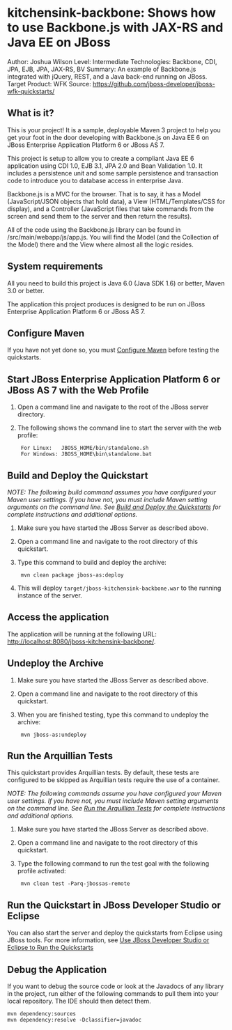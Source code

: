 kitchensink-backbone: Shows how to use Backbone.js with JAX-RS and Java EE on JBoss
========================
Author: Joshua Wilson
Level: Intermediate
Technologies: Backbone, CDI, JPA, EJB, JPA, JAX-RS, BV
Summary: An example of Backbone.js integrated with jQuery, REST, and a Java back-end running on JBoss.
Target Product: WFK
Source: <https://github.com/jboss-developer/jboss-wfk-quickstarts/>

What is it?
-----------

This is your project! It is a sample, deployable Maven 3 project to help you get your foot in the door developing with 
Backbone.js on Java EE 6 on JBoss Enterprise Application Platform 6 or JBoss AS 7.

This project is setup to allow you to create a compliant Java EE 6 application using CDI 1.0, EJB 3.1, JPA 2.0 and Bean 
Validation 1.0. It includes a persistence unit and some sample persistence and transaction code to introduce you to 
database access in enterprise Java.

Backbone.js is a MVC for the browser.  That is to say, it has a Model (JavaScript/JSON objects that hold data), a View 
(HTML/Templates/CSS for display), and a Controller (JavaScript files that take commands from the screen and send them to 
the server and then return the results). 

All of the code using the Backbone.js library can be found in /src/main/webapp/js/app.js.  You will find the Model 
(and the Collection of the Model) there and the View where almost all the logic resides. 

System requirements
-------------------

All you need to build this project is Java 6.0 (Java SDK 1.6) or better, Maven 3.0 or better.

The application this project produces is designed to be run on JBoss Enterprise Application Platform 6 or JBoss AS 7.


Configure Maven
---------------

If you have not yet done so, you must [Configure Maven](../README.md#configure-maven) before testing the quickstarts.


Start JBoss Enterprise Application Platform 6 or JBoss AS 7 with the Web Profile
-------------------------

1. Open a command line and navigate to the root of the JBoss server directory.
2. The following shows the command line to start the server with the web profile:

        For Linux:   JBOSS_HOME/bin/standalone.sh
        For Windows: JBOSS_HOME\bin\standalone.bat


Build and Deploy the Quickstart
-------------------------

_NOTE: The following build command assumes you have configured your Maven user settings. If you have not, you must include 
Maven setting arguments on the command line. See [Build and Deploy the Quickstarts](../README.md#build-and-deploy-the-quickstarts) for 
complete instructions and additional options._

1. Make sure you have started the JBoss Server as described above.
2. Open a command line and navigate to the root directory of this quickstart.
3. Type this command to build and deploy the archive:

        mvn clean package jboss-as:deploy

4. This will deploy `target/jboss-kitchensink-backbone.war` to the running instance of the server.


Access the application
---------------------

The application will be running at the following URL: <http://localhost:8080/jboss-kitchensink-backbone/>.


Undeploy the Archive
--------------------

1. Make sure you have started the JBoss Server as described above.
2. Open a command line and navigate to the root directory of this quickstart.
3. When you are finished testing, type this command to undeploy the archive:

        mvn jboss-as:undeploy


Run the Arquillian Tests
-------------------------

This quickstart provides Arquillian tests. By default, these tests are configured to be skipped as Arquillian tests 
require the use of a container.

_NOTE: The following commands assume you have configured your Maven user settings. If you have not, you must include 
Maven setting arguments on the command line. See [Run the Arquillian Tests](../README.md#run-the-arquillian-tests) for complete 
instructions and additional options._

1. Make sure you have started the JBoss Server as described above.
2. Open a command line and navigate to the root directory of this quickstart.
3. Type the following command to run the test goal with the following profile activated:

        mvn clean test -Parq-jbossas-remote


Run the Quickstart in JBoss Developer Studio or Eclipse
-------------------------------------
You can also start the server and deploy the quickstarts from Eclipse using JBoss tools. For more information, see 
[Use JBoss Developer Studio or Eclipse to Run the Quickstarts](../README.md#use-jboss-developer-studio-or-eclipse-to-run-the-quickstarts)


Debug the Application
------------------------------------

If you want to debug the source code or look at the Javadocs of any library in the project, run either of the following 
commands to pull them into your local repository. The IDE should then detect them.

    mvn dependency:sources
    mvn dependency:resolve -Dclassifier=javadoc
